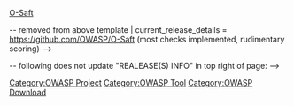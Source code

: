 
[O-Saft](O-Saft "wikilink")

\-- removed from above template | current_release_details =
<https://github.com/OWASP/O-Saft> (most checks implemented, rudimentary
scoring) --\>

\-- following does not update "REALEASE(S) INFO" in top right of page:
--\>

[Category:OWASP Project](Category:OWASP_Project "wikilink")
[Category:OWASP Tool](Category:OWASP_Tool "wikilink") [Category:OWASP
Download](Category:OWASP_Download "wikilink")